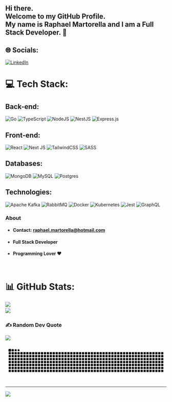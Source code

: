 ## Hi there.<br/> Welcome to my GitHub Profile.<br/> My name is Raphael Martorella and I am a Full Stack Developer. 👋


## 🌐 Socials:
[![LinkedIn](https://img.shields.io/badge/LinkedIn-%230077B5.svg?logo=linkedin&logoColor=white)](https://www.linkedin.com/in/raphael-marques-martorella)

# 💻 Tech Stack:
 
## Back-end:
![Go](https://img.shields.io/badge/go-%2300ADD8.svg?style=for-the-badge&logo=go&logoColor=white) ![TypeScript](https://img.shields.io/badge/typescript-%23007ACC.svg?style=for-the-badge&logo=typescript&logoColor=white) ![NodeJS](https://img.shields.io/badge/node.js-6DA55F?style=for-the-badge&logo=node.js&logoColor=white) ![NestJS](https://img.shields.io/badge/nestjs-%23E0234E.svg?style=for-the-badge&logo=nestjs&logoColor=white) ![Express.js](https://img.shields.io/badge/express.js-%23404d59.svg?style=for-the-badge&logo=express&logoColor=%2361DAFB)

## Front-end: 
![React](https://img.shields.io/badge/react-%2320232a.svg?style=for-the-badge&logo=react&logoColor=%2361DAFB) ![Next JS](https://img.shields.io/badge/Next-black?style=for-the-badge&logo=next.js&logoColor=white) ![TailwindCSS](https://img.shields.io/badge/tailwindcss-%2338B2AC.svg?style=for-the-badge&logo=tailwind-css&logoColor=white) ![SASS](https://img.shields.io/badge/SASS-hotpink.svg?style=for-the-badge&logo=SASS&logoColor=white) 

## Databases:
![MongoDB](https://img.shields.io/badge/MongoDB-%234ea94b.svg?style=for-the-badge&logo=mongodb&logoColor=white) ![MySQL](https://img.shields.io/badge/mysql-%2300000f.svg?style=for-the-badge&logo=mysql&logoColor=white) ![Postgres](https://img.shields.io/badge/postgres-%23316192.svg?style=for-the-badge&logo=postgresql&logoColor=white)

## Technologies:
![Apache Kafka](https://img.shields.io/badge/Apache%20Kafka-000?style=for-the-badge&logo=apachekafka) ![RabbitMQ](https://img.shields.io/badge/rabbitmq-FF6600?style=for-the-badge&logo=rabbitmq&logoColor=white) ![Docker](https://img.shields.io/badge/docker-%230db7ed.svg?style=for-the-badge&logo=docker&logoColor=white) ![Kubernetes](https://img.shields.io/badge/kubernetes-%23326ce5.svg?style=for-the-badge&logo=kubernetes&logoColor=white)
![Jest](https://img.shields.io/badge/-jest-%23C21325?style=for-the-badge&logo=jest&logoColor=white) ![GraphQL](https://img.shields.io/badge/-GraphQL-E10098?style=for-the-badge&logo=graphql&logoColor=white)


### About 


- #### Contact: raphael.martorella@hotmail.com

- #### Full Stack Developer

- #### Programming Lover ❤️



<br/>

# 📊 GitHub Stats:
![](https://github-readme-streak-stats.herokuapp.com/?user=RaphaelMarquesMartorella&theme=dark&hide_border=true)<br/>
![](https://github-readme-stats.vercel.app/api/top-langs/?username=RaphaelMarquesMartorella&theme=dark&hide_border=true&include_all_commits=false&count_private=false&layout=compact)


### ✍️  Random Dev Quote
![](https://quotes-github-readme.vercel.app/api?type=horizontal&theme=radical)


<themed-picture data-catalyst-inline="true" data-catalyst=""><picture>
  <source media="(prefers-color-scheme: dark),(prefers-color-scheme: dark)" srcset="https://raw.githubusercontent.com/luizamfsantos/luizamfsantos/output/github-contribution-grid-snake-dark.svg" class="source-dark">
  <source media="not all" srcset="https://raw.githubusercontent.com/luizamfsantos/luizamfsantos/output/github-contribution-grid-snake.svg" class="source-light">
  <img alt="github contribution grid snake animation" src="https://raw.githubusercontent.com/luizamfsantos/luizamfsantos/output/github-contribution-grid-snake.svg" style="visibility:visible;max-width:100%;">
</picture></themed-picture>

---
[![](https://visitcount.itsvg.in/api?id=RaphaelMarquesMartorella&icon=0&color=0)](https://visitcount.itsvg.in)
